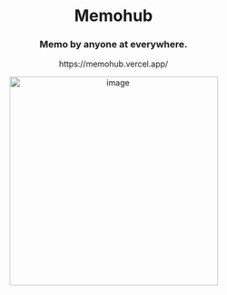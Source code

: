 <h1 align="center">
  Memohub
</h1>
<h3 align="center">
  Memo by anyone at everywhere.
</h3>
<p align="center">
  https://memohub.vercel.app/
</p>
<p align="center">
  <img width="367" alt="image" src="https://github.com/wndgur2/memohub/assets/65120311/e6232f19-a2ac-4f2e-a75e-72da3e6877ae">
</p>
